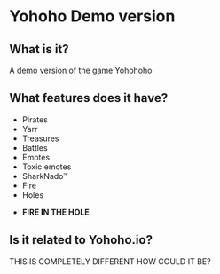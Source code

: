 # Yohoho Demo version

## What is it?

A demo version of the game Yohohoho

## What features does it have?

- Pirates
- Yarr
- Treasures
- Battles
- Emotes
- Toxic emotes
- SharkNado™
- Fire
- Holes

* **FIRE IN THE HOLE**

## Is it related to Yohoho.io?

THIS IS COMPLETELY DIFFERENT HOW COULD IT BE?
